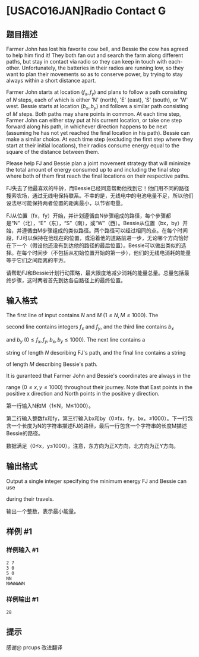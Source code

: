 # [USACO16JAN]Radio Contact G

## 题目描述

Farmer John has lost his favorite cow bell, and Bessie the cow has agreed to help him find it!  They both fan out and search the farm along different paths, but stay in contact via radio so they can keep in touch with each-other. Unfortunately, the batteries in their radios are running low, so they want to plan their movements so as to conserve power, by trying to stay always within a short distance apart.


Farmer John starts at location ($f_x, f_y$) and plans to follow a path consisting of  $N$ steps, each of which is either 'N' (north), 'E' (east), 'S' (south), or 'W' west.  Bessie starts at location ($b_x, b_y$) and follows a similar path consisting of $M$ steps.  Both paths may share points in common.  At each time step, Farmer John can either stay put at his current location, or take one step forward along his path, in whichever direction happens to be next (assuming he has not yet reached the final location in his path). Bessie can make a similar choice.  At each time step (excluding the first step where they start at their initial locations), their radios consume energy equal to the square of the distance between them.


Please help FJ and Bessie plan a joint movement strategy  that will minimize the total amount of energy consumed up to and including the final step where both of them first reach the final locations on their respective paths.

FJ失去了他最喜欢的牛铃，而Bessie已经同意帮助他找到它！他们用不同的路径搜索农场，通过无线电保持联系。不幸的是，无线电中的电池电量不足，所以他们设法尽可能保持两者位置的距离最小，以节省电量。


FJ从位置（fx，fy）开始，并计划遵循由N步骤组成的路径，每个步骤都是“N”（北），“E”（东），“S”（南），或“W”（西）。Bessie从位置（bx，by）开始，并遵循由M步骤组成的类似路径。两个路径可以经过相同的点。在每个时间段，FJ可以保持在他现在的位置，或沿着他的道路前进一步，无论哪个方向恰好在下一个（假设他还没有到达他的路径的最后位置）。Bessie可以做出类似的选择。在每个时间步（不包括从初始位置开始的第一步），他们的无线电消耗的能量等于它们之间距离的平方。


请帮助FJ和Bessie计划行动策略，最大限度地减少消耗的能量总量。总量包括最终步骤，这时两者首先到达各自路径上的最终位置。


## 输入格式

The first line of input contains $N$ and $M$ ($1 \leq N, M \leq 1000$).   The

second line contains integers $f_x$ and $f_y$, and the third line contains $b_x$

and $b_y$ ($0 \leq f_x, f_y, b_x, b_y \leq 1000$). The next line contains  a

string of length $N$ describing FJ's path, and the final line contains a string

of  length $M$ describing Bessie's path.


It is guranteed that Farmer John and Bessie's coordinates are always in the

range ($0 \leq x,y \leq 1000$) throughout their journey.  Note that East points in the positive x direction and North points in the positive y direction.

第一行输入N和M（1≤N，M≤1000）。


第二行输入整数fx和fy，第三行输入bx和by（0≤fx，fy，bx，≤1000）。下一行包含一个长度为N的字符串描述FJ的路径，最后一行包含一个字符串的长度M描述Bessie的路径。


数据满足（0≤x，y≤1000）。注意，东方向为正X方向，北方向为正Y方向。


## 输出格式

Output a single integer specifying the minimum energy FJ and Bessie can use

during their travels.

输出一个整数，表示最小能量。


## 样例 #1

### 样例输入 #1
```
2 7
3 0
5 0
NN
NWWWWWN
```

### 样例输出 #1

```
28
```

## 提示

感谢@ prcups 改进翻译

